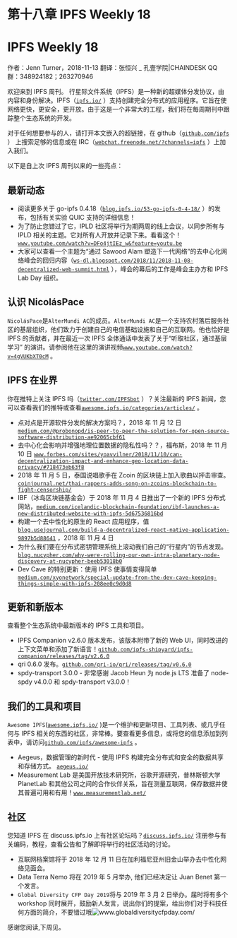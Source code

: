# 第十八章 IPFS Weekly 18

# IPFS Weekly 18

作者：Jenn Turner，2018-11-13
翻译：张恒兴 _ 孔壹学院|CHAINDESK
QQ 群：348924182；263270946

欢迎来到 IPFS 周刊。
行星际文件系统（IPFS）是一种新的超媒体分发协议，由内容和身份解决。IPFS（[`ipfs.io/`](https://ipfs.io/) ）支持创建完全分布式的应用程序。它旨在使网络更快，更安全，更开放。由于这是一个非常大的工程，我们将在每周期刊中跟踪整个生态系统的开发。

对于任何想要参与的人，请打开本文嵌入的超链接，在 github（[`github.com/ipfs`](https://github.com/ipfs) ） 上搜索足够的信息或在 IRC（[`webchat.freenode.net/?channels=ipfs`](https://webchat.freenode.net/?channels=ipfs) ）上加入我们。

以下是自上次 IPFS 周刊以来的一些亮点：

## 最新动态

*   阅读更多关于 go-ipfs 0.4.18（[`blog.ipfs.io/53-go-ipfs-0-4-18/`](https://blog.ipfs.io/53-go-ipfs-0-4-18/) ）的发布，包括有关实验 QUIC 支持的详细信息！
*   为了防止您错过了它，IPLD 社区将举行为期两周的线上会议，以同步所有与 IPLD 相关的主题。它对所有人开放并记录下来。看看这个！[`www.youtube.com/watch?v=DFo4jtIEz_w&feature=youtu.be`](https://www.youtube.com/watch?v=DFo4jtIEz_w&feature=youtu.be)
*   大家可以查看一个主题为“通过 Sawood Alam 塑造下一代网络”的去中心化网络峰会的回归内容（[`ws-dl.blogspot.com/2018/11/2018-11-08-decentralized-web-summit.html`](https://ws-dl.blogspot.com/2018/11/2018-11-08-decentralized-web-summit.html) ），峰会的幕后的工作是峰会主办方和 IPFS Lab Day 组织。

## 认识 NicolásPace

`NicolásPace`是`AlterMundi AC`的成员。`AlterMundi AC`是一个支持农村落后服务社区的基层组织，他们致力于创建自己的电信基础设施和自己的互联网。他也恰好是 IPFS 的贡献者，并在最近一次 IPFS 全体通话中发表了关于“听取社区，通过基层学习” 的演讲。请参阅他在这里的演讲视频[`www.youtube.com/watch?v=4gVUKbXT0cM`](https://www.youtube.com/watch?v=4gVUKbXT0cM) 。

## IPFS 在业界

你在推特上关注 IPFS 吗（[`twitter.com/IPFSbot`](https://twitter.com/IPFSbot) ）？关注最新的 IPFS 新闻，您可以查看我们的推特或查看[`awesome.ipfs.io/categories/articles/`](https://awesome.ipfs.io/categories/articles/) 。

*   点对点是开源软件分发的解决方案吗？，2018 年 11 月 12 日 [`medium.com/@probonopd/is-peer-to-peer-the-solution-for-open-source-software-distribution-ae92065cbf61`](https://medium.com/@probonopd/is-peer-to-peer-the-solution-for-open-source-software-distribution-ae92065cbf61)
*   去中心化会影响并增强地理位置数据的隐私性吗？？，福布斯，2018 年 11 月 10 日 [`www.forbes.com/sites/yoavvilner/2018/11/10/can-decentralization-impact-and-enhance-geo-location-data-privacy/#718473eb63f8`](https://www.forbes.com/sites/yoavvilner/2018/11/10/can-decentralization-impact-and-enhance-geo-location-data-privacy/#718473eb63f8)
*   2018 年 11 月 5 日，泰国说唱歌手在 Zcoin 的区块链上加入歌曲以抨击审查。[`coinjournal.net/thai-rappers-adds-song-on-zcoins-blockchain-to-fight-censorship/`](https://coinjournal.net/thai-rappers-adds-song-on-zcoins-blockchain-to-fight-censorship/)
*   IBF（冰岛区块链基金会）于 2018 年 11 月 4 日推出了一个新的 IPFS 分布式网站，[`medium.com/icelandic-blockchain-foundation/ibf-launches-a-new-distributed-website-with-ipfs-5d67536816bd`](https://medium.com/icelandic-blockchain-foundation/ibf-launches-a-new-distributed-website-with-ipfs-5d67536816bd)
*   构建一个去中性化的原生的 React 应用程序，值[`blog.usejournal.com/build-a-decentralized-react-native-application-9897b5d88641`](https://blog.usejournal.com/build-a-decentralized-react-native-application-9897b5d88641) ，2018 年 11 月 4 日
*   为什么我们要在分布式密钥管理系统上滚动我们自己的“行星内”的节点发现。[`blog.nucypher.com/why-were-rolling-our-own-intra-planetary-node-discovery-at-nucypher-beeb53018b0`](https://blog.nucypher.com/why-were-rolling-our-own-intra-planetary-node-discovery-at-nucypher-beeb53018b0)
*   Dev Cave 的特别更新：使用 IPFS 使事情变得简单 [`medium.com/xyonetwork/special-update-from-the-dev-cave-keeping-things-simple-with-ipfs-208ee0c9d0d8`](https://medium.com/xyonetwork/special-update-from-the-dev-cave-keeping-things-simple-with-ipfs-208ee0c9d0d8)

## 更新和新版本

查看整个生态系统中最新版本的 IPFS 工具和项目。

*   IPFS Companion v2.6.0 版本发布，该版本附带了新的 Web UI，同时改进的上下文菜单和添加了新语言！[`github.com/ipfs-shipyard/ipfs-companion/releases/tag/v2.6.0`](https://github.com/ipfs-shipyard/ipfs-companion/releases/tag/v2.6.0)
*   qri 0.6.0 发布。[`github.com/qri-io/qri/releases/tag/v0.6.0`](https://github.com/qri-io/qri/releases/tag/v0.6.0)
*   spdy-transport 3.0.0 - 非常感谢 Jacob Heun 为 node.js LTS 准备了 node-spdy v4.0.0 和 spdy-transport v3.0.0！

## 我们的工具和项目

`Awesome IPFS`([`awesome.ipfs.io/`](https://awesome.ipfs.io/) )是一个维护和更新项目、工具列表、或几乎任何与 IPFS 相关的东西的社区，非常棒。要查看更多信息，或将您的信息添加到列表中，请访问[`github.com/ipfs/awesome-ipfs`](https://github.com/ipfs/awesome-ipfs) 。

*   Aegeus，数据管理的新时代 - 使用 IPFS 构建完全分布式和安全的数据共享和存储方式。 [`aegeus.io/`](https://aegeus.io/)
*   Measurement Lab 是美国开放技术研究所，谷歌开源研究，普林斯顿大学 PlanetLab 和其他公司之间的合作伙伴关系，旨在测量互联网，保存数据并使其普遍可用和有用！[`www.measurementlab.net/`](https://www.measurementlab.net/)

## 社区

您知道 IPFS 在 discuss.ipfs.io 上有社区论坛吗？[`discuss.ipfs.io/`](https://discuss.ipfs.io/) 注册参与有关编码，教程，查看公告和了解即将举行的社区活动的讨论。

*   互联网档案馆将于 2018 年 12 月 11 日在加利福尼亚州旧金山举办去中性化网络见面会。
*   Data Terra Nemo 将在 2019 年 5 月举办, 他们已经决定让 Juan Benet 第一个发言。
*   `Global Diversity CFP Day 2019`将与 2019 年 3 月 2 日举办。届时将有多个 workshop 同时展开，鼓励新人发言，说出你们的提案，给出你们对于科技任何方面的简介，不要错过哦![`www.globaldiversitycfpday.com/`](https://www.globaldiversitycfpday.com/)

感谢您阅读,下周见。